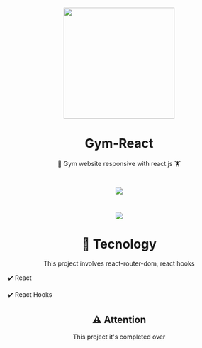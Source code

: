 <h1 align="center"><img src="http://images.assetsdelivery.com/compings_v2/antonshaparenko/antonshaparenko1906/antonshaparenko190600013.jpg" width="250" /></h1>

<h1 align="center"> Gym-React </h1>
<p align="center"> 💪 Gym website responsive with react.js 🏋 </p>

<h1 align="center"><img src="https://user-images.githubusercontent.com/82244432/171407337-e1d8728d-a810-4074-88da-4205da2481a5.gif" /></h1>
<h1 align="center"><img src="https://user-images.githubusercontent.com/82244432/171407421-95354db7-aaa8-4eb6-bc74-d00411468161.gif" /></h1>

<h1 align="center"> 🚀 Tecnology </h1>
<p align="center"> This project involves react-router-dom, react hooks</p>
<p>✔️ React</p>
<p>✔️ React Hooks</p>

<h2 align="center"> ⚠️ Attention </h2>
<p align="center"> This project it's completed over </p>
